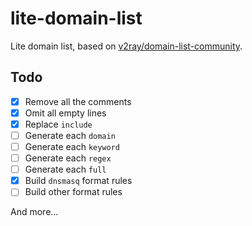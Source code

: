lite-domain-list
================

Lite domain list, based on [v2ray/domain-list-community](https://github.com/v2ray/domain-list-community).

Todo
----

- [X] Remove all the comments
- [X] Omit all empty lines
- [X] Replace `include`
- [ ] Generate each `domain`
- [ ] Generate each `keyword`
- [ ] Generate each `regex`
- [ ] Generate each `full`
- [X] Build `dnsmasq` format rules
- [ ] Build other format rules

And more...
